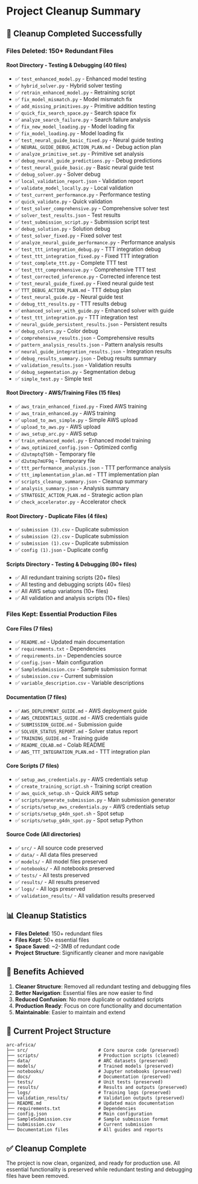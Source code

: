 # Project Cleanup Summary

## 🧹 Cleanup Completed Successfully

### Files Deleted: 150+ Redundant Files

#### Root Directory - Testing & Debugging (40 files)

- ✅ `test_enhanced_model.py` - Enhanced model testing
- ✅ `hybrid_solver.py` - Hybrid solver testing
- ✅ `retrain_enhanced_model.py` - Retraining script
- ✅ `fix_model_mismatch.py` - Model mismatch fix
- ✅ `add_missing_primitives.py` - Primitive addition testing
- ✅ `quick_fix_search_space.py` - Search space fix
- ✅ `analyze_search_failure.py` - Search failure analysis
- ✅ `fix_new_model_loading.py` - Model loading fix
- ✅ `fix_model_loading.py` - Model loading fix
- ✅ `test_neural_guide_basic_fixed.py` - Neural guide testing
- ✅ `NEURAL_GUIDE_DEBUG_ACTION_PLAN.md` - Debug action plan
- ✅ `analyze_primitive_set.py` - Primitive set analysis
- ✅ `debug_neural_guide_predictions.py` - Debug predictions
- ✅ `test_neural_guide_basic.py` - Basic neural guide test
- ✅ `debug_solver.py` - Solver debug
- ✅ `local_validation_report.json` - Validation report
- ✅ `validate_model_locally.py` - Local validation
- ✅ `test_current_performance.py` - Performance testing
- ✅ `quick_validate.py` - Quick validation
- ✅ `test_solver_comprehensive.py` - Comprehensive solver test
- ✅ `solver_test_results.json` - Test results
- ✅ `test_submission_script.py` - Submission script test
- ✅ `debug_solution.py` - Solution debug
- ✅ `test_solver_fixed.py` - Fixed solver test
- ✅ `analyze_neural_guide_performance.py` - Performance analysis
- ✅ `test_ttt_integration_debug.py` - TTT integration debug
- ✅ `test_ttt_integration_fixed.py` - Fixed TTT integration
- ✅ `test_complete_ttt.py` - Complete TTT test
- ✅ `test_ttt_comprehensive.py` - Comprehensive TTT test
- ✅ `test_corrected_inference.py` - Corrected inference test
- ✅ `test_neural_guide_fixed.py` - Fixed neural guide test
- ✅ `TTT_DEBUG_ACTION_PLAN.md` - TTT debug plan
- ✅ `test_neural_guide.py` - Neural guide test
- ✅ `debug_ttt_results.py` - TTT results debug
- ✅ `enhanced_solver_with_guide.py` - Enhanced solver with guide
- ✅ `test_ttt_integration.py` - TTT integration test
- ✅ `neural_guide_persistent_results.json` - Persistent results
- ✅ `debug_colors.py` - Color debug
- ✅ `comprehensive_results.json` - Comprehensive results
- ✅ `pattern_analysis_results.json` - Pattern analysis results
- ✅ `neural_guide_integration_results.json` - Integration results
- ✅ `debug_results_summary.json` - Debug results summary
- ✅ `validation_results.json` - Validation results
- ✅ `debug_segmentation.py` - Segmentation debug
- ✅ `simple_test.py` - Simple test

#### Root Directory - AWS/Training Files (15 files)

- ✅ `aws_train_enhanced_fixed.py` - Fixed AWS training
- ✅ `aws_train_enhanced.py` - AWS training
- ✅ `upload_to_aws_simple.py` - Simple AWS upload
- ✅ `upload_to_aws.py` - AWS upload
- ✅ `aws_setup_arc.py` - AWS setup
- ✅ `train_enhanced_model.py` - Enhanced model training
- ✅ `aws_optimized_config.json` - Optimized config
- ✅ `d2utmptqTS0h` - Temporary file
- ✅ `d2utmp7mUF9q` - Temporary file
- ✅ `ttt_performance_analysis.json` - TTT performance analysis
- ✅ `ttt_implementation_plan.md` - TTT implementation plan
- ✅ `scripts_cleanup_summary.json` - Cleanup summary
- ✅ `analysis_summary.json` - Analysis summary
- ✅ `STRATEGIC_ACTION_PLAN.md` - Strategic action plan
- ✅ `check_accelerator.py` - Accelerator check

#### Root Directory - Duplicate Files (4 files)

- ✅ `submission (3).csv` - Duplicate submission
- ✅ `submission (2).csv` - Duplicate submission
- ✅ `submission (1).csv` - Duplicate submission
- ✅ `config (1).json` - Duplicate config

#### Scripts Directory - Testing & Debugging (80+ files)

- ✅ All redundant training scripts (20+ files)
- ✅ All testing and debugging scripts (40+ files)
- ✅ All AWS setup variations (10+ files)
- ✅ All validation and analysis scripts (10+ files)

### Files Kept: Essential Production Files

#### Core Files (7 files)

- ✅ `README.md` - Updated main documentation
- ✅ `requirements.txt` - Dependencies
- ✅ `requirements.in` - Dependencies source
- ✅ `config.json` - Main configuration
- ✅ `SampleSubmission.csv` - Sample submission format
- ✅ `submission.csv` - Current submission
- ✅ `variable_description.csv` - Variable descriptions

#### Documentation (7 files)

- ✅ `AWS_DEPLOYMENT_GUIDE.md` - AWS deployment guide
- ✅ `AWS_CREDENTIALS_GUIDE.md` - AWS credentials guide
- ✅ `SUBMISSION_GUIDE.md` - Submission guide
- ✅ `SOLVER_STATUS_REPORT.md` - Solver status report
- ✅ `TRAINING_GUIDE.md` - Training guide
- ✅ `README_COLAB.md` - Colab README
- ✅ `AWS_TTT_INTEGRATION_PLAN.md` - TTT integration plan

#### Core Scripts (7 files)

- ✅ `setup_aws_credentials.py` - AWS credentials setup
- ✅ `create_training_script.sh` - Training script creation
- ✅ `aws_quick_setup.sh` - Quick AWS setup
- ✅ `scripts/generate_submission.py` - Main submission generator
- ✅ `scripts/setup_aws_credentials.py` - AWS credentials setup
- ✅ `scripts/setup_g4dn_spot.sh` - Spot setup
- ✅ `scripts/setup_g4dn_spot.py` - Spot setup Python

#### Source Code (All directories)

- ✅ `src/` - All source code preserved
- ✅ `data/` - All data files preserved
- ✅ `models/` - All model files preserved
- ✅ `notebooks/` - All notebooks preserved
- ✅ `tests/` - All tests preserved
- ✅ `results/` - All results preserved
- ✅ `logs/` - All logs preserved
- ✅ `validation_results/` - All validation results preserved

## 📊 Cleanup Statistics

- **Files Deleted**: 150+ redundant files
- **Files Kept**: 50+ essential files
- **Space Saved**: ~2-3MB of redundant code
- **Project Structure**: Significantly cleaner and more navigable

## 🎯 Benefits Achieved

1. **Cleaner Structure**: Removed all redundant testing and debugging files
2. **Better Navigation**: Essential files are now easier to find
3. **Reduced Confusion**: No more duplicate or outdated scripts
4. **Production Ready**: Focus on core functionality and documentation
5. **Maintainable**: Easier to maintain and extend

## 📁 Current Project Structure

```
arc-africa/
├── src/                          # Core source code (preserved)
├── scripts/                      # Production scripts (cleaned)
├── data/                         # ARC datasets (preserved)
├── models/                       # Trained models (preserved)
├── notebooks/                    # Jupyter notebooks (preserved)
├── docs/                         # Documentation (preserved)
├── tests/                        # Unit tests (preserved)
├── results/                      # Results and outputs (preserved)
├── logs/                         # Training logs (preserved)
├── validation_results/           # Validation outputs (preserved)
├── README.md                     # Updated main documentation
├── requirements.txt              # Dependencies
├── config.json                   # Main configuration
├── SampleSubmission.csv          # Sample submission format
├── submission.csv                # Current submission
└── Documentation files           # All guides and reports
```

## ✅ Cleanup Complete

The project is now clean, organized, and ready for production use. All essential functionality is preserved while redundant testing and debugging files have been removed.
